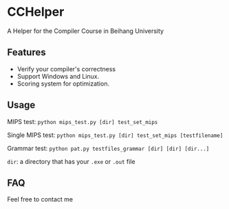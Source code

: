 # CCHelper

A Helper for the Compiler Course in Beihang University

## Features

- Verify your compiler's correctness
- Support Windows and Linux.
- Scoring system for optimization.

## Usage 

MIPS test: `python mips_test.py [dir] test_set_mips`

Single MIPS test: `python mips_test.py [dir] test_set_mips [testfilename]`

Grammar test: `python pat.py testfiles_grammar [dir] [dir] [dir...]`

`dir`: a directory that has your `.exe` or `.out` file 

## FAQ

Feel free to contact me

